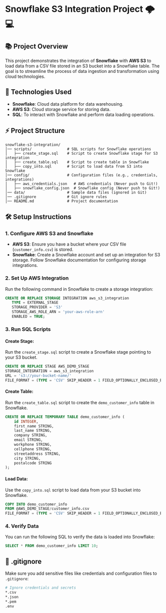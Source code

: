 # Snowflake S3 Integration Project 🌩️💻

## 📚 Project Overview
This project demonstrates the integration of **Snowflake** with **AWS S3** to load data from a CSV file stored in an S3 bucket into a Snowflake table. The goal is to streamline the process of data ingestion and transformation using cloud technologies.

## 🔧 Technologies Used
- **Snowflake**: Cloud data platform for data warehousing.
- **AWS S3**: Cloud storage service for storing data.
- **SQL**: To interact with Snowflake and perform data loading operations.

## ⚡ Project Structure
```
snowflake-s3-integration/
│── scripts/                # SQL scripts for Snowflake operations
│   ├── create_stage.sql    # Script to create Snowflake stage for S3 integration
│   ├── create_table.sql    # Script to create table in Snowflake
│   ├── copy_into.sql       # Script to load data from S3 into Snowflake
│── config/                 # Configuration files (e.g., credentials, integrations)
│   ├── aws_credentials.json   # AWS credentials (Never push to Git!)
│   ├── snowflake_config.json  # Snowflake config (Never push to Git!)
│── data/                   # Sample data files (ignored in Git)
│── .gitignore              # Git ignore rules
│── README.md               # Project documentation
```

## 🛠️ Setup Instructions

### 1. **Configure AWS S3 and Snowflake**
- **AWS S3**: Ensure you have a bucket where your CSV file (`customer_info.csv`) is stored.
- **Snowflake**: Create a Snowflake account and set up an integration for S3 storage. Follow Snowflake documentation for configuring storage integrations.

### 2. **Set Up AWS Integration**
Run the following command in Snowflake to create a storage integration:
```sql
CREATE OR REPLACE STORAGE INTEGRATION aws_s3_integration
   TYPE = EXTERNAL_STAGE
   STORAGE_PROVIDER = 'S3'
   STORAGE_AWS_ROLE_ARN = 'your-aws-role-arn'
   ENABLED = TRUE;
```

### 3. **Run SQL Scripts**

#### Create Stage:
Run the `create_stage.sql` script to create a Snowflake stage pointing to your S3 bucket.
```sql
CREATE OR REPLACE STAGE AWS_DEMO_STAGE
STORAGE_INTEGRATION = aws_s3_integration
URL = 's3://your-bucket-name/'
FILE_FORMAT = (TYPE = 'CSV' SKIP_HEADER = 1 FIELD_OPTIONALLY_ENCLOSED_BY = '"');
```

#### Create Table:
Run the `create_table.sql` script to create the `demo_customer_info` table in Snowflake.
```sql
CREATE OR REPLACE TEMPORARY TABLE demo_customer_info (
    id INTEGER,
    first_name STRING,
    last_name STRING,
    company STRING,
    email STRING,
    workphone STRING,
    cellphone STRING,
    streetaddress STRING,
    city STRING,
    postalcode STRING
);
```

#### Load Data:
Use the `copy_into.sql` script to load data from your S3 bucket into Snowflake.
```sql
COPY INTO demo_customer_info
FROM @AWS_DEMO_STAGE/customer_info.csv
FILE_FORMAT = (TYPE = 'CSV' SKIP_HEADER = 1 FIELD_OPTIONALLY_ENCLOSED_BY = '"');
```

### 4. **Verify Data**
You can run the following SQL to verify the data is loaded into Snowflake:
```sql
SELECT * FROM demo_customer_info LIMIT 10;
```

## 🌟 .gitignore
Make sure you add sensitive files like credentials and configuration files to `.gitignore`:
```bash
# Ignore credentials and secrets
*.csv
*.json
*.pem
.env
```
